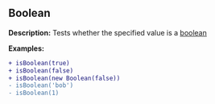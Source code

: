## Boolean
**Description:** Tests whether the specified value is a [boolean](https://developer.mozilla.org/en-US/docs/Web/JavaScript/Reference/Global_Objects/Boolean)

**Examples:**
``` diff
+ isBoolean(true)
+ isBoolean(false)
+ isBoolean(new Boolean(false))
- isBoolean('bob')
- isBoolean(1)
```

